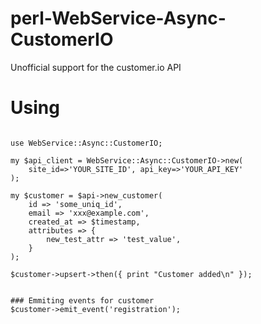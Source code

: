 # perl-WebService-Async-CustomerIO
Unofficial support for the customer.io API

# Using

```

use WebService::Async::CustomerIO;

my $api_client = WebService::Async::CustomerIO->new(
    site_id=>'YOUR_SITE_ID', api_key=>'YOUR_API_KEY'
);

my $customer = $api->new_customer(
    id => 'some_uniq_id',
    email => 'xxx@example.com',
    created_at => $timestamp,
    attributes => {
        new_test_attr => 'test_value',
    }
);

$customer->upsert->then({ print "Customer added\n" });


### Emmiting events for customer
$customer->emit_event('registration');

```
